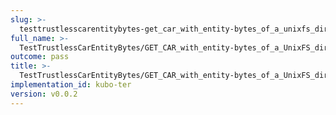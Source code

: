 ```yaml
---
slug: >-
  testtrustlesscarentitybytes-get_car_with_entity-bytes_of_a_unixfs_directory_(accept_header)-header_x-content-type-options
full_name: >-
  TestTrustlessCarEntityBytes/GET_CAR_with_entity-bytes_of_a_UnixFS_directory_(Accept_Header)/Header_X-Content-Type-Options
outcome: pass
title: >-
  TestTrustlessCarEntityBytes/GET_CAR_with_entity-bytes_of_a_UnixFS_directory_(Accept_Header)/Header_X-Content-Type-Options
implementation_id: kubo-ter
version: v0.0.2
---
```


